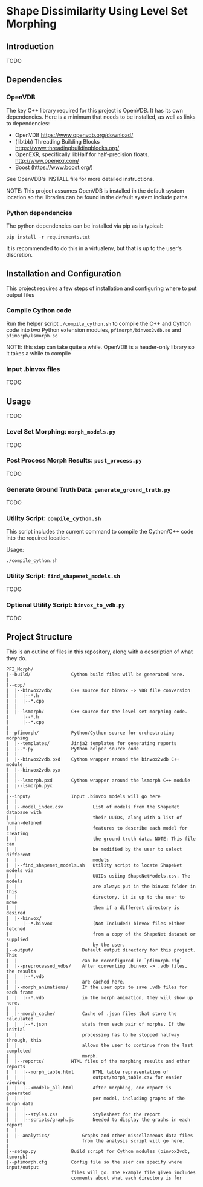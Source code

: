 # Shape Dissimilarity Using Level Set Morphing

## Introduction

TODO

## Dependencies

### OpenVDB

The key C++ library required for this project is OpenVDB. It has its own
dependencies. Here is a minimum that needs to be installed, as well as
links to dependencies:

* OpenVDB https://www.openvdb.org/download/
* (libtbb) Threading Building Blocks https://www.threadingbuildingblocks.org/
* OpenEXR, specifically libHalf for half-precision floats.
    http://www.openexr.com/
* Boost (https://www.boost.org/)

See OpenVDB's INSTALL file for more detailed instructions.

NOTE: This project assumes OpenVDB is installed in the default system
location so the libraries can be found in the default system include paths.

### Python dependencies

The python dependencies can be installed via pip as is typical:

`pip install -r requirements.txt`

It is recommended to do this in a virtualenv, but that is up to the user's
discretion.

## Installation and Configuration

This project requires a few steps of installation and configuring where
to put output files

### Compile Cython code

Run the helper script `./compile_cython.sh` to compile the C++ and Cython
code into two Python extension modules, `pfimorph/binvox2vdb.so` and
`pfimorph/lsmorph.so`

NOTE: this step can take quite a while. OpenVDB is a header-only library
so it takes a while to compile

### Input .binvox files

TODO

## Usage

TODO

### Level Set Morphing: `morph_models.py`

TODO

### Post Process Morph Results: `post_process.py`

TODO

### Generate Ground Truth Data: `generate_ground_truth.py`

TODO

### Utility Script: `compile_cython.sh`

This script includes the current command to compile the Cython/C++ code into
the required location.

Usage:

`./compile_cython.sh`

### Utility Script: `find_shapenet_models.sh`

TODO

### Optional Utility Script: `binvox_to_vdb.py`

TODO

## Project Structure

This is an outline of files in this repository, along with a description
of what they do.

```
PFI_Morph/
|--build/               Cython build files will be generated here.
|
|--cpp/
|  |--binvox2vdb/       C++ source for binvox -> VDB file conversion
|  |  |--*.h
|  |  |--*.cpp
|  |
|  |--lsmorph/          C++ source for the level set morphing code.
|     |--*.h
|     |--*.cpp
|
|--pfimorph/            Python/Cython source for orchestrating morphing
|  |--templates/        Jinja2 templates for generating reports
|  |--*.py              Python helper source code
|  |
|  |--binvox2vdb.pxd    Cython wrapper around the binvox2vdb C++ module
|  |--binvox2vdb.pyx
|  |
|  |--lsmorph.pxd       Cython wrapper around the lsmorph C++ module
|  |--lsmorph.pyx
|
|--input/               Input .binvox models will go here
|  |
|  |--model_index.csv           List of models from the ShapeNet database with
|  |                            their UUIDs, along with a list of human-defined
|  |                            features to describe each model for creating
|  |                            the ground truth data. NOTE: This file can
|  |                            be modified by the user to select different
|  |                            models
|  |--find_shapenet_models.sh   Utility script to locate ShapeNet models via
|  |                            UUIDs usiing ShapeNetModels.csv. The models
|  |                            are always put in the binvox folder in this
|  |                            directory, it is up to the user to move
|  |                            them if a different directory is desired
|  |--binvox/
|     |--*.binvox               (Not Included) binvox files either fetched
|                               from a copy of the ShapeNet dataset or supplied
|                               by the user.
|--output/                  Default output directory for this project. This
|  |                        can be reconfigured in `pfimorph.cfg`
|  |--preprocessed_vdbs/    After converting .binvox -> .vdb files, the results
|  |  |--*.vdb
|  |                        are cached here.
|  |--morph_animations/     If the user opts to save .vdb files for each frame
|  |  |--*.vdb              in the morph animation, they will show up here.
|  |
|  |--morph_cache/          Cache of .json files that store the calculated 
|  |  |--*.json             stats from each pair of morphs. If the initial 
|  |                        processing has to be stopped halfway through, this 
|  |                        allows the user to continue from the last completed
|  |                        morph.
|  |--reports/          HTML files of the morphing results and other reports
|  |  |--morph_table.html       HTML table representation of 
|  |  |                         output/morph_table.csv for easier viewing
|  |  |--<model>_all.html       After morphing, one report is generated
|  |  |                         per model, including graphs of the morph data
|  |  |
|  |  |--styles.css             Stylesheet for the report
|  |  |--scripts/graph.js       Needed to display the graphs in each report
|  |  
|  |--analytics/            Graphs and other miscellaneous data files
|                           from the analysis script will go here.
|
|--setup.py             Build script for Cython modules (binvox2vdb, lsmorph)
|--pfimorph.cfg         Config file so the user can specify where input/output
                        files will go. The example file given includes
                        comments about what each directory is for
```
